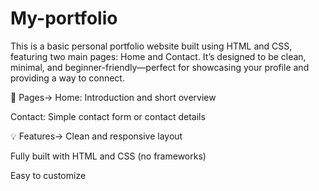 # My-portfolio
This is a basic personal portfolio website built using HTML and CSS, featuring two main pages: Home and Contact. It’s designed to be clean, minimal, and beginner-friendly—perfect for showcasing your profile and providing a way to connect.

📄 Pages-> Home: Introduction and short overview

Contact: Simple contact form or contact details

💡 Features-> Clean and responsive layout

Fully built with HTML and CSS (no frameworks)

Easy to customize
